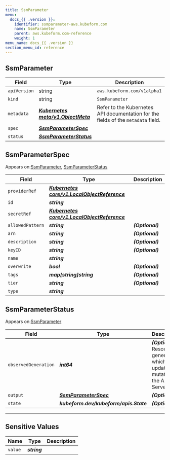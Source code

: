 ```yaml
---
title: SsmParameter
menu:
  docs_{{ .version }}:
    identifier: ssmparameter-aws.kubeform.com
    name: SsmParameter
    parent: aws.kubeform.com-reference
    weight: 1
menu_name: docs_{{ .version }}
section_menu_id: reference
---
```


## SsmParameter
| Field | Type | Description |
| ------ | ----- | ----------- |
| `apiVersion` | string | `aws.kubeform.com/v1alpha1` |
|    `kind` | string | `SsmParameter` |
| `metadata` | ***[Kubernetes meta/v1.ObjectMeta](https://kubernetes.io/docs/reference/generated/kubernetes-api/v1.13/#objectmeta-v1-meta)***|Refer to the Kubernetes API documentation for the fields of the `metadata` field.|
| `spec` | ***[SsmParameterSpec](#SsmParameterSpec)***||
| `status` | ***[SsmParameterStatus](#SsmParameterStatus)***||
## SsmParameterSpec

Appears on:[SsmParameter](#SsmParameter), [SsmParameterStatus](#SsmParameterStatus)

| Field | Type | Description |
| ------ | ----- | ----------- |
| `providerRef` | ***[Kubernetes core/v1.LocalObjectReference](https://kubernetes.io/docs/reference/generated/kubernetes-api/v1.13/#localobjectreference-v1-core)***||
| `id` | ***string***||
| `secretRef` | ***[Kubernetes core/v1.LocalObjectReference](https://kubernetes.io/docs/reference/generated/kubernetes-api/v1.13/#localobjectreference-v1-core)***||
| `allowedPattern` | ***string***| ***(Optional)*** |
| `arn` | ***string***| ***(Optional)*** |
| `description` | ***string***| ***(Optional)*** |
| `keyID` | ***string***| ***(Optional)*** |
| `name` | ***string***||
| `overwrite` | ***bool***| ***(Optional)*** |
| `tags` | ***map[string]string***| ***(Optional)*** |
| `tier` | ***string***| ***(Optional)*** |
| `type` | ***string***||
## SsmParameterStatus

Appears on:[SsmParameter](#SsmParameter)

| Field | Type | Description |
| ------ | ----- | ----------- |
| `observedGeneration` | ***int64***| ***(Optional)*** Resource generation, which is updated on mutation by the API Server.|
| `output` | ***[SsmParameterSpec](#SsmParameterSpec)***| ***(Optional)*** |
| `state` | ***kubeform.dev/kubeform/apis.State***| ***(Optional)*** |
---
## Sensitive Values
| Name | Type | Description |
|------|------|-------------|
| `value` | ***string*** ||
